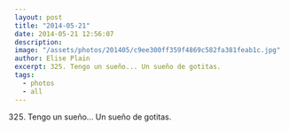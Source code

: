 ```yaml
---
layout: post
title: "2014-05-21"
date: 2014-05-21 12:56:07
description: 
image: "/assets/photos/201405/c9ee300ff359f4869c582fa381feab1c.jpg"
author: Elise Plain
excerpt: 325. Tengo un sueño... Un sueño de gotitas.
tags: 
  - photos
  - all
---
```


325. Tengo un sueño... Un sueño de gotitas.
<p></p>
